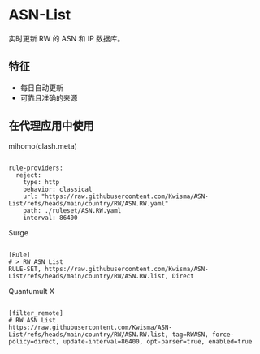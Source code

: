
# ASN-List

实时更新 RW 的 ASN 和 IP 数据库。

## 特征

- 每日自动更新
- 可靠且准确的来源

## 在代理应用中使用

mihomo(clash.meta)

<pre><code class="language-javascript">
rule-providers:
  reject:
    type: http
    behavior: classical
    url: "https://raw.githubusercontent.com/Kwisma/ASN-List/refs/heads/main/country/RW/ASN.RW.yaml"
    path: ./ruleset/ASN.RW.yaml
    interval: 86400
</code></pre>

Surge

<pre><code class="language-javascript">
[Rule]
# > RW ASN List
RULE-SET, https://raw.githubusercontent.com/Kwisma/ASN-List/refs/heads/main/country/RW/ASN.RW.list, Direct
</code></pre>

Quantumult X

<pre><code class="language-javascript">
[filter_remote]
# RW ASN List
https://raw.githubusercontent.com/Kwisma/ASN-List/refs/heads/main/country/RW/ASN.RW.list, tag=RWASN, force-policy=direct, update-interval=86400, opt-parser=true, enabled=true
</code></pre>
